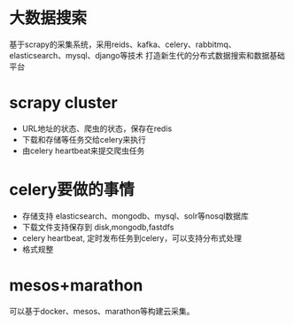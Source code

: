 # 大数据搜索
基于scrapy的采集系统，采用reids、kafka、celery、rabbitmq、elasticsearch、mysql、django等技术
打造新生代的分布式数据搜索和数据基础平台

# scrapy cluster

* URL地址的状态、爬虫的状态，保存在redis
* 下载和存储等任务交给celery来执行
* 由celery heartbeat来提交爬虫任务

# celery要做的事情

* 存储支持 elasticsearch、mongodb、mysql、solr等nosql数据库
* 下载文件支持保存到 disk,mongodb,fastdfs
* celery heartbeat, 定时发布任务到celery，可以支持分布式处理
* 格式规整

# mesos+marathon

可以基于docker、mesos、marathon等构建云采集。
